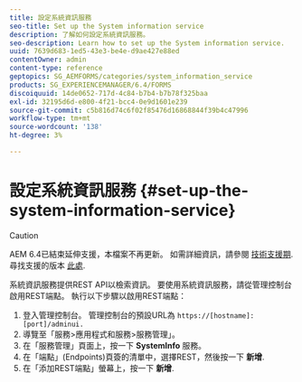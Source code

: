 ```yaml
---
title: 設定系統資訊服務
seo-title: Set up the System information service
description: 了解如何設定系統資訊服務。
seo-description: Learn how to set up the System information service.
uuid: 7639d683-1ed5-43e3-be4e-d9ae427e88ed
contentOwner: admin
content-type: reference
geptopics: SG_AEMFORMS/categories/system_information_service
products: SG_EXPERIENCEMANAGER/6.4/FORMS
discoiquuid: 14de0652-717d-4c84-b7b4-b7b78f325baa
exl-id: 32195d6d-e800-4f21-bcc4-0e9d1601e239
source-git-commit: c5b816d74c6f02f85476d16868844f39b4c47996
workflow-type: tm+mt
source-wordcount: '138'
ht-degree: 3%

---
```


# 設定系統資訊服務 {#set-up-the-system-information-service}

>[!CAUTION]
>
>AEM 6.4已結束延伸支援，本檔案不再更新。 如需詳細資訊，請參閱 [技術支援期](https://helpx.adobe.com//tw/support/programs/eol-matrix.html). 尋找支援的版本 [此處](https://experienceleague.adobe.com/docs/).

系統資訊服務提供REST API以檢索資訊。 要使用系統資訊服務，請從管理控制台啟用REST端點。 執行以下步驟以啟用REST端點：

1. 登入管理控制台。 管理控制台的預設URL為 `https://[hostname]:[port]/adminui.`
1. 導覽至「服務>應用程式和服務>服務管理」。
1. 在「服務管理」頁面上，按一下 **SystemInfo** 服務。
1. 在「端點」(Endpoints)頁簽的清單中，選擇REST，然後按一下 **新增**.
1. 在「添加REST端點」螢幕上，按一下 **新增**.
